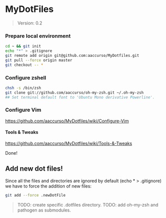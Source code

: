 # MyDotFiles #
> Version: 0.2

### Prepare local environment
```sh
cd ~ && git init
echo "*" > .gitignore
git remote add origin git@github.com:aaccurso/MyDotfiles.git
git pull --force origin master
git checkout -- *
```

### Configure zshell
```sh
chsh -s /bin/zsh
git clone git://github.com/aaccurso/oh-my-zsh.git ~/.oh-my-zsh
## Set terminal default font to 'Ubuntu Mono derivative Powerline'.
```

### Configure Vim
https://github.com/aaccurso/MyDotfiles/wiki/Configure-Vim

#### Tools & Tweaks
https://github.com/aaccurso/MyDotfiles/wiki/Tools-&-Tweaks

Done!

## Add new dot files! ##
Since all the files and directories are ignored by default (echo * > .gitignore) we have to force the addition of new files:
```sh
git add --force .newDotFile
```

> TODO: create specific .dotfiles directory.
> TODO: add oh-my-zsh and pathogen as submodules.

